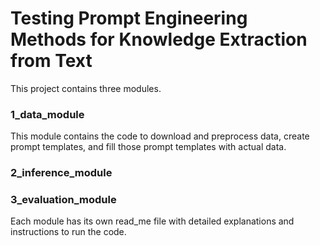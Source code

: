 # Testing Prompt Engineering Methods for Knowledge Extraction from Text

This project contains three modules. 

### 1_data_module
This module contains the code to download and preprocess data, create prompt templates, and fill those prompt templates with actual data. 
### 2_inference_module
### 3_evaluation_module

Each module has its own read_me file with detailed explanations and instructions to run the code. 
